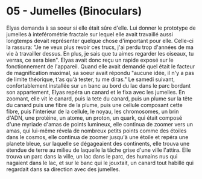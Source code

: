 # 05 - Jumelles (Binoculars)

Elyas demanda à sa soeur si elle était sûre d'elle. Lui donner le prototype de jumelles à inteférométrie fractale sur lequel elle avait travaillé aussi longtemps devait représenter quelque chose d'important pour elle. Celle-ci la rassura: "Je ne veux plus revoir ces trucs, j'ai perdu trop d'années de ma vie à travailler dessus. En plus, je sais que tu aimes regarder les oiseaux, tu verras, ce sera bien". Elyas avait donc reçu un rapide exposé sur le fonctionnement de l'appareil. Quand elle avait demandé quel était le facteur de magnification maximal, sa soeur avait répondu "aucune idée, il n'y a pas de limite théorique, t'as qu'à tester, tu me diras." Le samedi suivant, confortablement installée sur un banc au bord du lac dans le parc bordant son appartement, Elyas repéra un canard et le fixa avec les jumelles. En zoomant, elle vit le canard, puis la tete du canard, puis un plume sur la tête du canard puis une fibre de la plume, puis une cellule composant cette fibre, puis l'interieur de la cellule, le noyau, les chromosomes, un brin d'ADN, une protéine, un atome, un proton, un quark, qui était composé d'une myriade d'amas de points lumineux, elle continua de zoomer vers un amas, qui lui-même révela de nombreux petits points comme des étoiles dans le cosmos, elle continua de zoomer jusqu'à une étoile et repéra une planete bleue, sur laquelle se dégageaient des continents, elle trouva une étendue de terre au milieu de laquelle la tâche grise d'une ville l'attira. Elle trouva un parc dans la ville, un lac dans le parc, des humains nus qui nagaient dans le lac, et sur le banc qui le jouxtait, un canard tout habillé qui regardait dans sa direction avec des jumelles.
